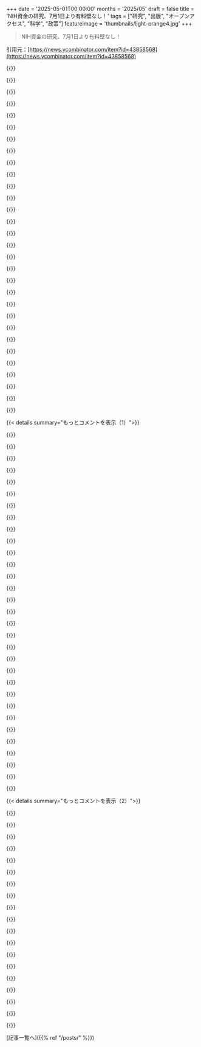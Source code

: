 +++
date = '2025-05-01T00:00:00'
months = '2025/05'
draft = false
title = 'NIH資金の研究、7月1日より有料壁なし！'
tags = ["研究", "出版", "オープンアクセス", "科学", "政策"]
featureimage = 'thumbnails/light-orange4.jpg'
+++

> NIH資金の研究、7月1日より有料壁なし！

引用元：[https://news.ycombinator.com/item?id=43858568](https://news.ycombinator.com/item?id=43858568)




{{<matomeQuote body="これ、マジ嬉しいわ。めっちゃ当たり前のことなのに、実現までどんだけ時間かかったんだよって感じ。次はさ、公開されてる基準とかもタダで見れるようになったら最高だよね。なんでそうじゃないのか、マジ信じらんないわ。" userName="mont_tag" createdAt="2025/05/01 15:53:19" color="#ff5733">}}




{{<matomeQuote body="＞次はさ、公開されてる基準とかもタダで見れるようになったら最高だよね。なんでそうじゃないのか、マジ信じらんないわ。これな！特にNECとか建築安全規制に関すること。それからISO／ANSI／IECとかの規格もね。" userName="MisterTea" createdAt="2025/05/01 22:10:52" color="#45d325">}}




{{<matomeQuote body="FYIね、NECはタダで見れるよ。アカウントいるし、PDFの表示がショボいウェブビューで、あんま良くないけど、でもタダではある。" userName="toasterlovin" createdAt="2025/05/03 03:57:46" color="#ff5c5c">}}




{{<matomeQuote body="インドではいくつかのIEC文書とか、他の基準を開示法に基づいてやってるって追記しとくね。" userName="MisterTea" createdAt="2025/05/02 01:13:10" color="#785bff">}}




{{<matomeQuote body="ついでに教科書もタダにしろよ。映画も。ゲームも。誰が標準開発の金出すんだよ？どうやって安定した資金確保すんだ？最近のUS governmentの動向見ろよ。" userName="acyou" createdAt="2025/05/02 04:43:35" color="#ff33a1">}}




{{<matomeQuote body="もしAHJがその基準を法的な要件にしたいなら…そいつらが金払って管轄区内の全員に提供すべきだろ。これ絶対。著作権がここで価値を提供してるって考えは認めないね。「秘密」の法律を擁護してるようなもんだろ、金払わないと見れないけど法律として従わなきゃいけない。そんな状態が許される倫理的な議論なんてありえないと思うね。" userName="horsawlarway" createdAt="2025/05/02 11:06:54" color="#45d325">}}




{{<matomeQuote body="AHJ＝authority having jurisdictionのことね。" userName="thinkmassive" createdAt="2025/05/02 11:32:53" color="#38d3d3">}}




{{<matomeQuote body="俺も前はタダが良いと思ってたけど、標準開発に関わるようになって考えが変わったよ。ちゃんと開発・資金提供・規制された標準の方が社会にとって価値があるんだ。何でもタダってわけにはいかない。誰かが払わなきゃダメだろ。標準を使う人がメリットを得るんだから、そいつらがコストを払うのが筋じゃないか？タダじゃない、払うべきなんだよ。（タダならお前が商品）" userName="acyou" createdAt="2025/05/02 16:43:23" color="#ff5c5c">}}




{{<matomeQuote body="これって税金でやるべきじゃね？俺ら固定資産税とかで既に払ってるのに、許可申請とか検査でまた金取られるんだぜ。標準開発費用なんて微々たるもんだ。今のやり方はインサイダー知識で国民から搾取するギルド制度みたいだ。秘密の、金払わないと見れない法律なんて絶対ダメ！法の無知が言い訳にならないなら、法律は誰でも見れるようにしろよ。図書館にも最新コードないんだぞ。ーーー規制費はいいけど、今のやり方は非倫理的でうまくいってないと思うね。" userName="horsawlarway" createdAt="2025/05/02 18:08:55" color="#ff33a1">}}




{{<matomeQuote body="既存の税金は目的が決まってる。「基準利用者税」みたいにアクセス時に徴収すれば？今の税金が高いから標準コストもカバーしろって？どうやって資金を振り向けるんだよ。今のシステムがダメだと思うなら、標準システムが弱い他の地域行ってみろ。標準開発がどれだけ高価で価値あるかわかる。ギルド制度ね、建築業界は結構うまくやってる。秘密の法律？西洋へようこそ。法律が何か全部教えてくれないし、本も配られないだろ。社会で生きるには学んで、読んで、尋ねて、金払うのが当たり前。服だってタダじゃないけど着なきゃいけない。政府が全部タダにすべきだと思うのか？" userName="acyou" createdAt="2025/05/04 07:56:01" color="#785bff">}}




{{<matomeQuote body="わかるわかる、でも資金モデルを変えないとね。標準の出版とか更新タダじゃないし、今はアクセス料だけが収入源だけどそれも問題。政府が法的に強制するような標準だけ資金出すのも、えこひいきで停滞や独占を招きそう。うーん、嫌だなあ。でも他にいいアイデアもないんだ。" userName="Someone1234" createdAt="2025/05/01 19:04:31" color="">}}




{{<matomeQuote body="＞政府資金出すとこだけだとえこひいきになるって？＜br＞政府は図書館やNIH研究にも金出してんだから、出した研究成果くらい自分で公表すれば？勝つのはみんな、負けるのは出版社だよ。出版なんて、本来政府がやるべきことが民営化された寄生みたいなもん。大したコストじゃないし、政府はPACERみたいな出版事業もやってるよ。" userName="cogman10" createdAt="2025/05/01 21:03:44" color="#785bff">}}




{{<matomeQuote body="それだけが資金モデルじゃないよ。HL7 FHIRとか、無料アクセスできる業界標準もいっぱいある。資金源はだいたい組織の会員費と、会議参加費とか研修の追加料金だね。これで全然うまくいくよ。連邦政府の規制で、医療の相互運用にHL7標準使うの義務付けられてるしね。" userName="nradov" createdAt="2025/05/01 19:40:00" color="#38d3d3">}}




{{<matomeQuote body="すでに存在する標準のこと？ここでいう”drafted”って何か特別な意味あんの？" userName="alanbernstein" createdAt="2025/05/02 00:54:31" color="">}}




{{<matomeQuote body="そもそも主なコストって、コンソーシアム参加者の労力とか時間じゃないの？" userName="rightbyte" createdAt="2025/05/02 00:47:17" color="">}}




{{<matomeQuote body="これいいね！でもPMCのOpen Accessに載って一括DLできるか不明だなあ。去年CambridgeとかImperialの同僚とLLMでエビデンス統合する研究で、フルテキストがないと論文奥の情報が見つからないこと痛感。タイトル要約だけじゃダメ。同僚がフルテキスト取得の苦労をブログに書いてるよ：https://anil.recoil.org/notes/uk-national-data-lib" userName="sadiq" createdAt="2025/05/01 16:32:59" color="#ff33a1">}}




{{<matomeQuote body="うん、何によるね。論文探しならタイトル要約で十分なことも（だからSpringerとかElsevierはOpenAlexから要約も隠す）。でも君みたいなのはフルテキスト必須だね。表の情報とか、テキスト断片だけでどうやってるか気になる！Elicitとか使ってみた？" userName="shishy" createdAt="2025/05/01 19:44:44" color="#38d3d3">}}




{{<matomeQuote body="最近この問題あったんだよね。大事な情報（研究参加者の数とか、どの段階で何人除外されたか）が、本文じゃなくて図にしか載ってなかったんだ。マジでイライラする。" userName="a_bonobo" createdAt="2025/05/02 01:21:59" color="">}}




{{<matomeQuote body="タイトルと要約のスクリーニングで使える代替ツールとか知ってる？今めっちゃ大変でさー。" userName="spookie" createdAt="2025/05/01 17:19:35" color="">}}




{{<matomeQuote body="具体的にどういうこと？grobid使うとarXivの論文がPDFよりXMLに簡単に変換できてびっくりしたんだ。多くの論文はLaTeXソースから作られてるから戻すのも簡単だと思うよ。<br>https://github.com/kermitt2/grobid" userName="tough" createdAt="2025/05/01 17:54:55" color="#ff33a1">}}




{{<matomeQuote body="grobidは素晴らしいツールだね。patriceはすごい仕事したよ（前の職場のscite.aiで使ってたんだ）。" userName="shishy" createdAt="2025/05/01 19:42:42" color="">}}




{{<matomeQuote body="このプレスリリースを読んでさ、既に義務化されてた無料公開版（組版されてないやつ）がpubmed centralに載るまでの12ヶ月のエンバーゴ期間を無くすだけだと思うんだ。前の12ヶ月のエンバーゴ期間のおかげで、出版社は無料版よりちょっとした付加価値を持ててた。この付加価値が購読料を正当化してて、それがピアレビューのインフラとか内部の科学編集・レビュー担当を支えてたんだよね。全ての論文をすぐに公開するのが、ピアレビューが今よりさらに支援されなくなる可能性があるなら、それって本当に価値あるのかなってちょっと疑問に思うな。" userName="riskassessment" createdAt="2025/05/02 01:42:22" color="#38d3d3">}}




{{<matomeQuote body="前の職場でNIH助成金での論文がいくつかあったんだ。うちの論文はすぐ公開されたよ。ただ、出版社は無料公開のせいでラボに追加料金を請求してきたけどね。他の人も指摘してたけど、レビュアーは補償されてないことが多いよね。Pubmedはすごいリソースだよ。<br>https://pubmed.ncbi.nlm.nih.gov/<br>たくさんの論文に”Mesh”って用語で注釈つけてるんだ。これは論文に索引をつけるのに使われる管理された語彙集だよ。毎日新しい注釈を更新してるんだって。<br>https://www.nlm.nih.gov/mesh/meshhome.html" userName="acomjean" createdAt="2025/05/02 02:47:52" color="#ff33a1">}}




{{<matomeQuote body="ピアレビューは出版社に支援されてないよ。多くの編集者も無給なんだ。" userName="dbcooper" createdAt="2025/05/02 02:12:28" color="">}}




{{<matomeQuote body="私はジャーナルの購読料がピアレビューのインフラを支えてるって具体的に言ったんだ。そうだね、ピアレビュアーは無給だけど、ジャーナルのスタッフがピアレビューシステムを通して論文を動かさなかったら、現在の形に似たピアレビューなんて存在しないだろうね。准/副編集者は無給だけど、主任編集者はよく有給だし、特に採否の瀬戸際で科学的な監督やレビューをしてくれる。主任編集者はもちろん准編集者を採用する責任もあって、彼らが適切なピアレビュアーを見つけるんだから、質の高い副編集者を採用・維持できる優秀な編集者が鍵なんだ。一部のジャーナルには、無給のピアレビューの occasional な見落としをチェックするスタッフ科学レビュアーもいるくらいだよ。" userName="riskassessment" createdAt="2025/05/02 02:20:35" color="#785bff">}}




{{<matomeQuote body="”インフラ”ってひどいソフトだよ、Editorial Managerってやつ。文書注釈とか共同作業機能なんて全然ない。ただアップロード・ダウンロードできるだけで、使うのほんと大変。ピアレビュープロセスはほとんど全部、無給の准編集者が調整してるんだ。最初の論文評価とか、レビュアー募集、レビューと応答のプロセスの仲介とかね。”ジャーナルスタッフがピアレビューシステムを通して論文を動かす”ってのは、Advanced Materialsみたいな少数の権威あるジャーナルでしか起こらないかもしれないけど、ほとんどのQ1ジャーナルでは全部ボランティアの仕事だよ。それがElsevierみたいな会社が何十億も稼ぐビジネスモデルさ。" userName="dbcooper" createdAt="2025/05/02 02:50:01" color="#785bff">}}




{{<matomeQuote body="インフラってソフトと違うんだよね。主に人間的なインフラのこと言ってたんだ（editorialmanagerはタダじゃないし、オープンソースの代わりができるまではサブスク費用でライセンスが支えられてるんだ）。それに、科学スタッフがいる少数のプレステージジャーナルがあるおかげで、Elsevierとかがいるシステム全体でもやる価値はあると思うよ。" userName="riskassessment" createdAt="2025/05/02 02:57:44" color="#ff33a1">}}




{{<matomeQuote body="プレステージジャーナルはキャリアにはいいけど、科学にとってもいいの？NatureとかScienceでマジ感動したCSや数学の論文読んだことないよ。古典は全部arxivにあるし。" userName="sterlind" createdAt="2025/05/02 03:36:40" color="#785bff">}}




{{<matomeQuote body="専門分野によっては編集スタッフの価値は低いかも。生物医学だと専門知識は重要。プレステージジャーナルはクソ科学を減らすのに役立つ。NatureやScienceみたいな広く浅いジャーナルは査読に頼ってるけど、専門ジャーナルのスタッフの方が質の選択に貢献してると思うよ。" userName="riskassessment" createdAt="2025/05/02 04:36:37" color="#ff5733">}}




{{<matomeQuote body="ファイル共有とか文書管理、改訂管理、プロセス管理、ワークフロー管理、あと全部まとめて管理できるFOSSの選択肢はもうすでにあると思うよ。てか、Elsevierみたいな出版独占って本当にそんなに必要なの？" userName="nativeit" createdAt="2025/05/02 14:02:15" color="">}}




{{< details summary="もっとコメントを表示（1）">}}

{{<matomeQuote body="「プレステージジャーナル」なんていらないよ。別に嫌いじゃないけど、もし今日閉鎖されても科学の進歩には全然害がないだろうね。" userName="nradov" createdAt="2025/05/02 04:36:30" color="">}}




{{<matomeQuote body="プラットフォーム全般って、資本主義にとって病的な例外事例みたいだよね。資本主義は企業が競争して革新しなきゃ健全なのに、封建領主みたいに資産に胡座をかいてる。学術出版社とかSNSサイトはほとんど純粋なレントシーキングで、パテントトロールとかプライベートエクイティファームと同じレベルだよ。" userName="sterlind" createdAt="2025/05/02 03:31:21" color="#ff5c5c">}}




{{<matomeQuote body="君の読み方間違ってるよ。12ヶ月のエンバーゴを撤廃って発表してるんじゃなくて、7月1日に前倒ししただけ。てか、購読料なんてそもそも寄生虫みたいな冗談だろ。科学は今もこれからもずっとタダであるべきだし、査読なんてだいたいボランティアでやってるじゃん。" userName="permo-w" createdAt="2025/05/02 02:51:16" color="#785bff">}}




{{<matomeQuote body="エンバーゴは前倒しだけど、連邦資金の研究はpubmed centralで1年待てば元々無料だった。今回の変更はアクセス面で大して意味ないのに、査読を保証するジャーナルを侵食してる。査読はボランティアだけど、ジャーナルがなくなったら誰もやらないだろう。ジャーナルスタッフは地味だけど査読維持に役割があるんだ。" userName="riskassessment" createdAt="2025/05/02 03:11:48" color="#45d325">}}




{{<matomeQuote body="今のジャーナルシステムは、政府や大学が研究費と出版費を払い、査読はボランティアなのにジャーナルが高額請求し、研究者や資金提供者には還元されない。寄生虫だ。<br>値段に見合わない名声のため。ジャーナルがなくなっても査読しないってのは間違い。Elsevierに所有されてない学者主導のフェアなジャーナルを作る動きが広がってるよ。" userName="permo-w" createdAt="2025/05/02 04:42:12" color="#ff5c5c">}}




{{<matomeQuote body="査読って同期である必要ないと思うよ。" userName="zeckalpha" createdAt="2025/05/02 01:59:41" color="">}}




{{<matomeQuote body="Sci-Hubのおかげで大学を卒業できた身としては、科学論文をもっと利用しやすくするためのどんな努力もすごく価値があると思うんだ。必要な論文全部にお金払うなんて絶対無理だったし、正直、大学のコンテンツをスムーズに使えたのは最終学期だけだったからさ。" userName="pelagicAustral" createdAt="2025/05/01 16:22:33" color="">}}




{{<matomeQuote body="Sci-Hubはマジで信じられない偉業だよ。あれこそ人類が20世紀に夢見た、知識の相互接続された共有に一番近かったものだ。なのにジャーナルは、自分たちがやってない仕事から1世紀分の賃料を搾取する権利があるって信じてるから、必死に潰そうとしたんだ。" userName="StableAlkyne" createdAt="2025/05/01 16:28:03" color="#ff5c5c">}}




{{<matomeQuote body="これに関連して2001年に書いたやつ「潤沢社会における著作権と特許政策に関するすべての助成団体および寄付者への公開書簡」ってのがこれね<br>https://pdfernhout.net/open-letter-to-grantmakers-and-donors...<br>要するに、インターネットで簡単に知識共有できるのに、税金免除の非営利団体が所有権のある出版や研究を補助するのはおかしいって話。助成金出す側は、成果をネットで自由に利用可能にするよう義務付けるべきなんだ。やっと良い方針が出てきて嬉しいなー、遅いし一部だけだけどね。" userName="pdfernhout" createdAt="2025/05/01 17:53:00" color="#45d325">}}




{{<matomeQuote body="まあね、うちの国（Netherlands）ではSci-Hub（とLibGen）使えなくなっちゃったんだ。ISPレベルでアクセスをブロックしてるみたいー、全ISPと電話会社がブロックしてるよ。こうなると、学術的な生産性も目に見えて落ちるかもって思う。とにかく、警告しとくけど、自由な国でもやりたければこういうこと止められるんだよね。だからさ…、結局は僕ら一般市民次第だよ。なんで大学の図書館は、LibGenやSci-Hubみたいに、蔵書やジャーナルをデジタル形式でちゃんとアクセス可能にできないのかな？" userName="dr_dshiv" createdAt="2025/05/01 18:15:39" color="#45d325">}}




{{<matomeQuote body="ElsevierがDutchの会社ってことが、これに関係してるんじゃないかなって思っても驚かないね。" userName="tuomosipola" createdAt="2025/05/01 23:13:20" color="">}}




{{<matomeQuote body="Mullvadみたいな良いVPNをおすすめするよ。でも同意だね、国はこういう権威主義的なやり方を許すべきじゃないと思うな。" userName="buyucu" createdAt="2025/05/01 19:42:29" color="">}}




{{<matomeQuote body="Netherlandsの全ISPと電話会社がSci-Hubをブロックしてるってのは絶対に違うね。うちの自宅ISPも電話会社もブロックしてないし、ISPにブロックを法的に義務付けるような要件も知らないし見つけられないよ。DutchのISPは法的な要求なしにブロックする習慣はないんだ。君の使ってるプロバイダーはどれなの？" userName="jorams" createdAt="2025/05/02 09:47:50" color="#ff5733">}}




{{<matomeQuote body="これについての古い記事がこれだよ。大手ISPだけを対象にしてるみたいだけどねー<br>https://torrentfreak.com/dutch-court-orders-isp-to-block-ann..." userName="dr_dshiv" createdAt="2025/05/03 07:26:15" color="#45d325">}}




{{<matomeQuote body="リンクありがとうね。あれは特にLibGenとAnna’s Archiveについてで、あるISPが海賊版サイトのブロックを裁判所から命じられたら、他のISPもブロックするっていう一般的な合意の話だ。Sci-HubがLibGenに転送する場合、Sci-Hub自体のブロック状況に関わらずブロックされるってことだろうね。でも、Sci-Hubに関する裁判所命令のニュースはまだ見つけられないな。KPNのDNSサーバーに問い合わせてみたら、LibGenにはKPNのIPアドレスが返ってきたけど、Sci-HubにはDDOS-GuardのIPアドレスが返ってきたから、少なくともKPNはブロックしてないと思うな。" userName="jorams" createdAt="2025/05/03 19:52:46" color="#ff33a1">}}




{{<matomeQuote body="どうやってブロックされたの？中国のFirewallみたいな感じ？単純にVPNで迂回とかできないの？" userName="jimbob45" createdAt="2025/05/01 18:18:03" color="">}}




{{<matomeQuote body="デンマークでもアクセスにちょっと問題あったよ。でもTorではまだいけるみたい。" userName="ulrikrasmussen" createdAt="2025/05/01 18:59:16" color="#38d3d3">}}




{{<matomeQuote body="あと、論文を送ってくれるTelegramチャンネルもあったよ。" userName="buyucu" createdAt="2025/05/02 07:53:38" color="">}}




{{<matomeQuote body="ちゃんと裁判所の命令が出てるの？それともISP間の暗黙の了解とか？" userName="int_19h" createdAt="2025/05/01 19:58:08" color="#ff5c5c">}}




{{<matomeQuote body="ダイナミックな裁判所命令だよ。つまり、新しいアドレスも裁判所に再申請せずにブロックできるってこと。詳しくはこの記事見て。<br>https://torrentfreak.com/dutch-court-orders-isp-to-block-ann..." userName="dr_dshiv" createdAt="2025/05/03 07:26:53" color="#ff33a1">}}




{{<matomeQuote body="Anna’s Archiveもブロックされてるの？" userName="Chilko" createdAt="2025/05/02 01:23:33" color="">}}




{{<matomeQuote body="税金でやってる研究なんだから、成果は公開されるべきだよ。ペイウォールなんて歓迎する研究者いないし。Cell、Nature、Scienceみたいな有名ジャーナルは、載せるのも読むのもお金取る寄生的なモデルで問題。でも載せると経歴に良いんだよね。オープンアクセスも研究者が超高額払わなきゃいけないし。資金難もあるし、研究者も疑問持ってて、倫理的な出版モデルに変わるかもね。" userName="StableAlkyne" createdAt="2025/05/01 15:51:06" color="#ff5c5c">}}




{{<matomeQuote body="”税金で研究費が出てたら読めるべき”ってのは、一見正しいけど、論点ずれてない？税金でやってても見えないものやアクセスできないものっていっぱいあるじゃん。この理屈ってどこまで通用するの？インテリジェンス評価とか、政府資金で開発された技術、特許、研究所の機器とか、全部アクセスできるべきなの？" userName="nickff" createdAt="2025/05/01 20:51:11" color="#ff33a1">}}




{{<matomeQuote body="政府に行った金は国民のために使われるべきで、幻想上の存在のためじゃない。" userName="frainfreeze" createdAt="2025/05/01 22:40:39" color="">}}




{{<matomeQuote body="これは絶対的な勝利だよ。公的な資金による研究は絶対にペイウォールで囲われるべきじゃない。" userName="Simulacra" createdAt="2025/05/01 23:33:52" color="#45d325">}}




{{<matomeQuote body="同時にさ、NIHが外国人研究者を含むグラント全部一時停止したって発表したんだって。<br>URLはこれね：https://grants.nih.gov/grants/guide/notice-files/NOT-OD-25-1...<br>この通知日から、新しい外国人連携アワード構造の詳細が出るまで、外国人機関へのサブアワードがある国内外の団体にはアワード出さないってさ。もうUSの研究者は外国人とのコラボできないってことか。" userName="a_bonobo" createdAt="2025/05/02 02:14:24" color="">}}




{{<matomeQuote body="今の若い世代は、たとえ敵が達成した成果でも褒めるってこと忘れちゃったの？”悪魔にも正当な評価を与えろ”って言うじゃん。アメリカの党派的な近視眼はもう知的に麻痺するレベルだよ。何十年もアカデミアで科学者として働いてきたけど、この動きを褒めることに一切迷いはないね。ペイウォールで研究がどれだけ遅れたか。赤とか青とかじゃなくて、良いことは素直に喜ぼうぜ。" userName="joemulvey" createdAt="2025/05/02 07:41:03" color="">}}




{{<matomeQuote body="これって実はTrumpより前から計画されてたんだよ、ただスケジュールが半年早まっただけ。<br>”2024年のPublic Access Policyは、元々2025年12月31日施行予定だったのが、2025年7月1日施行になったんだ”ってさ。" userName="croemer" createdAt="2025/05/02 11:17:02" color="">}}




{{<matomeQuote body="”NIH Directorとしての最初の仕事の一つとして、NIHの研究成果を迅速かつ無料で公開する政策を加速させることに興奮していると発表できる。元々2025年12月31日施行予定だった2024年のPublic Access Policyは、2025年7月1日施行になったんだ。”<br>前の政権から始まったとしても、Jay Bhattacharyaが加速させることを決めたんだね。両政権が同意した良い政策みたいだ。" userName="ifyoubuildit" createdAt="2025/05/01 17:56:03" color="">}}




{{<matomeQuote body="NIHの研究資金、結構削減されてるって考えなよ。彼らは実質的に、公開したくない研究を終了させて、既に提供された資金を無駄にして、それを無駄遣いとしてカウントしてるんだ。" userName="MithrilTuxedo" createdAt="2025/05/01 23:01:06" color="">}}

{{</details>}}




{{< details summary="もっとコメントを表示（2）">}}

{{<matomeQuote body="二つの政権下で生き残った政策、結構あるからビックリするよ。一番デカいのは（もし見落としやCIAの秘密作戦がないなら）”新しい国を全く侵略しない”ってことかな（Yemen紛争はObama時代に始まったけど）。" userName="throwawaymaths" createdAt="2025/05/01 19:47:41" color="">}}




{{<matomeQuote body="これ、続きそうだね。今の政権が研究機関を取り巻く官僚機構を資金的に干上がらせようとする目標と合致してるみたいだし。" userName="indoordin0saur" createdAt="2025/05/01 16:13:24" color="">}}




{{<matomeQuote body="違いはね、ほとんどの研究で間接費は超大事だけど、ジャーナルってのは研究資金をピンハネする代表格なんだ。論文リストの飾りくらいしか価値なくて、査読調整とか最低限のことしかしない。研究室から何万ドル、お金ない大学図書館から何百万ドルも吸い上げててひどい。政権が資金攻撃してなくても、出版システムは改革が必要だよ。" userName="StableAlkyne" createdAt="2025/05/01 16:24:34" color="#45d325">}}




{{<matomeQuote body="＞今の政権が研究機関を取り巻く官僚機構を資金的に干上がらせようとする目標と合致してるみたいだし。ただ，研究機関自体を資金的に干上がらせようとする彼らの目標とは直交してる，とも言えるかな。" userName="magicalist" createdAt="2025/05/01 23:50:05" color="">}}




{{<matomeQuote body="これー。オープンアクセスはずいぶん前からあるよね。Battarchyaは1年の遅延をなくすって言ってるけど，俺はすぐオープンアクセスになったの結構見たことあるから，具体的なことはあんまりよく分かんないんだよね。" userName="caycep" createdAt="2025/05/02 01:29:30" color="">}}




{{<matomeQuote body="変更点は，今後はNIHから資金提供された研究は全部オープンアクセスにしなきゃいけないってことだよ。" userName="Georgelemental" createdAt="2025/05/02 01:42:41" color="#38d3d3">}}




{{<matomeQuote body="それ，この覚え書きの前もそうだったと思うよ，正しく読んでるならだけどね。12ヶ月のエンバーゴも今年の終わりにはなくなる予定だったし，JBが6ヶ月前倒ししただけだよ。" userName="caycep" createdAt="2025/05/05 22:14:45" color="#38d3d3">}}




{{<matomeQuote body="そうそう，やっとこうあるべき姿になったね。税金で払われたものがなんであんなに長い間ペイウォールの裏に隠されてたのか，ずっと不思議だったんだ。当たり前のことに思えるけど，すごい時間かかったね。" userName="gitroom" createdAt="2025/05/02 03:23:19" color="">}}




{{<matomeQuote body="NIHから資金提供された薬はどうなの？「ペイウォール”できるの？" userName="ck2" createdAt="2025/05/01 16:41:19" color="">}}




{{<matomeQuote body="NIHは大量生産はしないよ．大規模な合成を機能させるのに必要な研究すらしないかもね．NIHが製薬会社になるまでは，薬自体は必然的に「ペイウォール”されるんだ．" userName="zdragnar" createdAt="2025/05/01 17:09:02" color="">}}




{{<matomeQuote body="そう，この人，NIHの2026年予算40％以上カットとか，27の研究所をたった8つに減らすのに協力してるんだって（Science.orgの記事参照）．赴任早々，NIH職員千人以上クビ，助成金何十億ドルも凍結／キャンセルだって．<br>NIHの話ついでにゲーム．nih.govで”gender”って検索してみて．”Forbidden Words”がいくつ見つかるか遊んでみよう！" userName="burkaman" createdAt="2025/05/01 16:03:48" color="#ff5733">}}




{{<matomeQuote body="nih.govでgender検索してみろって話だけど，他の検閲行動に比べたら小さいことなのに，なぜかこれにはゾッとするんだ．<br>これは彼らがどれだけ自分たちの物語（ナラティブ）に逆らう情報を出すのを恐れてるか，ナラティブをコントロールするためにどんな馬鹿げた無謀なことも厭わないか，そしてあらゆるレベルで自分たちのイデオロギーへの服従を強要してるかってことの現れだと思うんだよね．<br>なんだか暗い未来への入り口みたいだ．<br>彼ら，歴史を書き換えようとしてるみたいだ…ってネットで検索したら，面白いことに最初に出たのが今のWhite House政権のブログ記事だったんだ（whitehouse.govの2025年の日付のリンク）．<br>（もう一つの心配は，彼らが他人を非難することが全部自分たちの意図の投影なんじゃないかってこと．これは日に日にバカげてると思えなくなってきた．そうでなければ笑えるんだけどね．）<br>だから，White Houseは真実の歴史に書き換えるって明言してるんだろうね．本当にありがとう．ついに，ONE Nation，ONE Truth，ONE Godのもとに団結できるね．あ，ちょっと興奮しすぎた．<br>タイムトラベラー向け：今（このコメント書いてる時）gender検索すると，検索結果ページじゃなくnih.govにリダイレクトされるだけだよ．" userName="akovaski" createdAt="2025/05/01 17:17:05" color="#ff5733">}}




{{<matomeQuote body="COVIDの本当の起源なんて，誰も知らないし，それはNIHがずっと言ってることだ．<br>検閲してlab leak theoryの抑制に全力を尽くした，って言ってるけど，これって具体的にどういう意味？NIHが何をしたことが，君の考えでは”検閲して抑制に全力を尽くした”ってことになるの？はっきり説明してくれる？" userName="sorcerer-mar" createdAt="2025/05/01 18:14:06" color="">}}




{{<matomeQuote body="この話全部，ネットの雰囲気から来てるだけだよ．自分で具体的に調べてみるべきだね．<br>起きたことっていうのは，ある理論を信じる科学者たちが，競合する理論よりもそれを主張したってこと…これって科学が起こる過程そのものだろ．確かに，その主張者たちの中にはすごく有名で評価されてる科学者もいたけど，これもまた，科学の物語そのものだよ．誰かのこれまでの成功や信頼性が壁にぶち当たって，うまく異議を唱えられるかっていうのは，常に難しい問題なんだ．<br>そして，そうだ，一つの考慮事項として，彼らが（個人的には全く正当だと思うけど）”分からないけど動物由来っぽい”っていう慎重じゃない方の真実（つまり”分からないけど合成っぽくはない”っていう慎重な方じゃなくて）に関する声明が，中国に対する軍事行動を促すなど，巨大なネガティブな結果を招くかもしれないと懸念していたってことがある．<br>最後の資金提供の話はちょっと気になるけど，NIHは動物由来の起源を調べる研究にも資金提供してなかったってことを考えるとね．<br>lab leak theoryが考えにくいっていう主張の論文を科学者が出すことは，”検閲”でも”代替説を潰すために全力を尽くす”ことでもないだろ，笑．他の誰だって，逆を主張する論文を自由に発表できたんだから．" userName="sorcerer-mar" createdAt="2025/05/01 21:08:06" color="#38d3d3">}}




{{<matomeQuote body="具体的なことには詳しいけど，むしろgpt-4oはひどい振る舞いを控えめに言い過ぎてるくらいだよ．例えば，すぐに意見を変えた科学者たちが同時に数百万ドルもの新しい助成金を受け取ったってことには触れてない．後から見ると信じられないほど疑わしいだろ．あと，抑制の動機として個人的な利益も話してないしね．つまりFauciはWIVの研究に資金提供してたんだけど，それがSARS-COV-2の誕生に plausibly繋がった可能性があるってことだ．<br>03に要約と情報源を聞いてみるよ：<br>’National Institute of Allergy and Infectious Diseases（NIAID）の所長として，Anthony FauciはEcoHealth Allianceを通じてWuhan Institute of Virologyに渡った助成金R01AI110964を監督してた．これはhuman-ACE2 miceでの増殖が連邦政府のgain-of-functionの定義を満たすキメラコウモリコロナウイルスを作る実験に資金提供したものだ．これはFauciが公にそんな資金提供を否定した後，NIHが2021年10月の手紙で初めて認めた事実だ．<br>2023年のHHS-OIG auditは後に，NIHがこの助成金を”効果的に監視したりタイムリーな行動を取らなかった”ことで，リスク軽減の機会を逃したと指摘した．<br>2020年2月1日，メールによるとFauciはパンデミックウイルスがWIVから漏れた可能性があると警告された．その後，彼は影響力のあるProximal Origin paperの著者たちを”prompted”し，NIHのリーダーシップと協力してlab-leak hypothesisを”put down”しようとした——これは成功すれば彼自身の研究所の資金提供決定から注目をそらす行動だった．<br>2024年のHouse Select Subcommittee reportはさらに，EcoHealthが”国民の税金を使ってgain-of-function研究を促進した…Anthony Fauci博士を含む過去の公式声明に反して”と結論づけており，lab-leak narrativeを抑制することにおける彼の個人的・組織的な利害関係を強調している．’<br>インラインソースは結果には含まれてたけど，ここにはコピーされてない．" userName="ckw" createdAt="2025/05/01 21:35:45" color="#ff5c5c">}}




{{<matomeQuote body="意見をすぐに変えた科学者たちが同時に数百万ドルもの新しい助成金を受け取った，って話だけど，論文を発表した後で彼らの助成金申請がキャンセルされる方が良かったとでも言うつもり？<br>ちょっと婉曲的な表現（weasel words）について掘り下げてみよう．<br>========<br>Fauciが影響力のあるProximal Origin paperの著者たちを”prompted”した，って言うけど，この”とんでもない””prompting”について言及してる元メールがこれだよ：<br>この件について，たくさんの憶測や煽り，陰謀論が出回っているので，Natureにとってこの議論にいくらか明確さをもたらすことが関心事かもしれないと考えました．Jeremy Farrah，Tony Fauci，そしてFrancis Collinsによって促され（prompted），Eddie Holmes，Andrew Rambaut，Bob Garry，Ian Lipkin，そして私自身は，ウイルスの起源について不可知論的で科学的に情報に基づいた仮説を提供するために，（主に）遺伝子データの多くを検討しています．<br>なんて決定的な証拠だ！えっと…違うみたいだな…<br>=====<br>NIHのリーダーシップと協力してlab-leak hypothesisを”put down”しようとした，って話．これはFrancis CollinsがFauciに，競合する説（理論）の勢いを削ぐために他に何かできることはないか尋ねたことだよ．この勢いが主にメディアの注目によるもので，科学的なコンセンサスの高まりや新しい科学的証拠によるものではなかったってことに注意することが重要だ．<br>それは，彼が間違っていると見なす説明が世間のコンセンサスになるのを望まない人（特に，十分な証拠なしにそのコンセンサスが形成された場合の潜在的な影響を懸念している場合）と完全に一致してる．<br>これはFauciが”ウイルスの起源について不可知論的で科学的に情報に基づいた仮説を提供するために，（主に）遺伝子データの多くを検討する”チームを”prompted”した後に起こったことだ．<br>Fauciの返答：”今は何もするな．”<br>====<br>繰り返すけど：誰も，競合する説を発表しようとする科学者を止めなかった．真剣に受け止めてもらえなかったり，Natureに採用されなかったり，変人扱いされたりすることはあったかもしれない：でも，それはコンセンサス説に立ち向かうことがしばしば意味することだよ．<br>それは検閲じゃない．それは，常にあらゆる領域で機能する，不完全な科学のシステムなんだ．" userName="sorcerer-mar" createdAt="2025/05/01 21:59:15" color="#ff33a1">}}




{{<matomeQuote body="君は，FauciがWIVでのgain-of-function研究への資金提供について，議会に露骨に，そして知っていて嘘をついたって事実を，言い逃れ（weaseling around）してるだけだ．あの研究，特にhuman ACE2 receptor binding proteinを非ヒトコロナウイルスにうまく組み込んで，human cellsにACE2 receptorsを持つように設計されたマウスをうまく殺すウイルスを作ったんだ．それってまさにCOVIDだよ．そして，それがWuhanでの公式なCOVID出現直前に起こったんだ．<br>ウイルスの起源について不可知論的で科学的に情報に基づいた仮説を提供するために<br>これをやるならWuhanで作られたウイルスを含めなきゃできないだろ．でも彼らは意図的に含めなかった．もちろん，本当の情報源であるラボを露骨に除外したから，何も決定的なものが見つからなかったんだ．それこそ不誠実な操作で，特にNIHの科学的信頼性を完全に失わせたんだよ．" userName="trhway" createdAt="2025/05/01 23:07:20" color="#ff33a1">}}




{{<matomeQuote body="君は，FauciがGoFの実際の規制上の定義を使ったという事実を言い逃れ（weaseling around）してるだけだ．その定義ではWIVはGoFに該当しなかった．これが人をイラつかせる理由は分かるけど，ウイルス学者みたいに習慣的に精密な人が，宣誓した議会証言で専門用語の法定定義を使う理由も分かる．<br>彼のその証言についての証言を聞けば，彼がもっと広い素人の”gain of function”っていう用語を使ったら，境界線の反対側が無意味になるって説明してるよ．例えば，e. coliを使ってインスリンを生産するのもgain of functionになるってね．<br>これをやるならWuhanで作られたウイルスを含めなきゃできないだろ．でも彼らは意図的に含めなかった．もちろん，本当の情報源であるラボを露骨に除外したから，何も決定的なものが見つからなかったんだ．<br>いいや，してない．Slackメッセージやメールを読めるよ．Proximal Originsの著者たちがlab leak hypothesisについて議論してる数百ページもあるんだ…当たり前だろ．君は，これらの個人がどうにかWIVにパラシュート降下して自分で法医学調査を行うべきだった，って言ってるわけじゃないならね．<br>彼らの個人的なやり取りからの抜粋をいくつか紹介するよ：<br>私は自然選択仮説が最も可能性が高い（具体的にはコウモリ以外の宿主）という見解だ．<br>Ronとは違って，passage仮説が工学仮説と証拠的に同等だとは思わない．<br>さて，パンゴリンにfurin siteがあれば決定打だけど，なければ（なさそうだけど）あまり多くを教えてくれないだろうね．<br>これらは，ある一つのこと（それが最終的に真実になるかどうかは別として）を信じている人々が，それを検討し，かつ主張している言葉だ…つまり”科学をやっている”ってこと．<br>そして繰り返すけど：科学は全ての科学者が全ての説を主張することで機能するわけじゃない．それは実践的にも心理的にも全く現実的じゃない．<br>科学は，科学者たちが自分たちが最も可能性が高いと思う説を力強く主張し，他の科学者たちがそれを馬鹿げていると言ったり，間違っている理由を指摘したりすることで機能するんだ．そして，それはまた誰でも自由にできたんだ！" userName="sorcerer-mar" createdAt="2025/05/01 23:24:19" color="#785bff">}}

{{</details>}}



[記事一覧へ]({{% ref "/posts/" %}})
